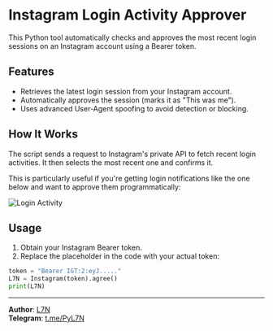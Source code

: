 
# Instagram Login Activity Approver

This Python tool automatically checks and approves the most recent login sessions on an Instagram account using a Bearer token.

## Features

- Retrieves the latest login session from your Instagram account.
- Automatically approves the session (marks it as "This was me").
- Uses advanced User-Agent spoofing to avoid detection or blocking.

## How It Works

The script sends a request to Instagram's private API to fetch recent login activities. It then selects the most recent one and confirms it.

This is particularly useful if you're getting login notifications like the one below and want to approve them programmatically:

![Login Activity](./file-210154_temp.jpg)

## Usage

1. Obtain your Instagram Bearer token.
2. Replace the placeholder in the code with your actual token:

```python
token = "Bearer IGT:2:eyJ....."
L7N = Instagram(token).agree()
print(L7N)
```

---

**Author**: [L7N](https://github.com/is-L7N)  
**Telegram**: [t.me/PyL7N](https://t.me/PyL7N)
